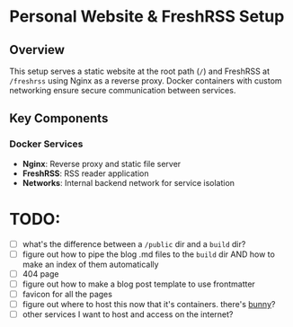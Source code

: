 # Personal Website & FreshRSS Setup

## Overview
This setup serves a static website at the root path (`/`) and FreshRSS at `/freshrss` using Nginx as a reverse proxy. Docker containers with custom networking ensure secure communication between services.

## Key Components

### Docker Services
- **Nginx**: Reverse proxy and static file server
- **FreshRSS**: RSS reader application
- **Networks**: Internal backend network for service isolation

# TODO:
- [ ] what's the difference between a `/public` dir and a `build` dir?
- [ ] figure out how to pipe the blog .md files to the `build` dir AND how to make an index of them automatically
- [ ] 404 page
- [ ] figure out how to make a blog post template to use frontmatter
- [ ] favicon for all the pages
- [ ] figure out where to host this now that it's containers. there's [bunny](https://wilw.dev/notes/bunny-hosting/)?
- [ ] other services I want to host and access on the internet?
